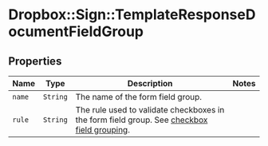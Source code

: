 # Dropbox::Sign::TemplateResponseDocumentFieldGroup



## Properties

| Name | Type | Description | Notes |
| ---- | ---- | ----------- | ----- |
| `name` | ```String``` |  The name of the form field group.  |  |
| `rule` | ```String``` |  The rule used to validate checkboxes in the form field group. See [checkbox field grouping](/api/reference/constants/#checkbox-field-grouping).  |  |

